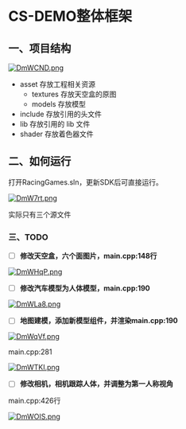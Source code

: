 # CS-DEMO整体框架

## 一、项目结构

[![DmWCND.png](https://s3.ax1x.com/2020/11/18/DmWCND.png)](https://imgchr.com/i/DmWCND)

- asset 存放工程相关资源
  - textures 存放天空盒的原图
  - models 存放模型
- include 存放引用的头文件
- lib 存放引用的 lib 文件
- shader 存放着色器文件

## 二、如何运行

打开RacingGames.sln，更新SDK后可直接运行。

[![DmW7rt.png](https://s3.ax1x.com/2020/11/18/DmW7rt.png)](https://imgchr.com/i/DmW7rt)

实际只有三个源文件

### 三、TODO

- [ ] **修改天空盒，六个面图片，main.cpp:148行**

[![DmWHqP.png](https://s3.ax1x.com/2020/11/18/DmWHqP.png)](https://imgchr.com/i/DmWHqP)

- [ ] **修改汽车模型为人体模型，main.cpp:190**

[![DmWLa8.png](https://s3.ax1x.com/2020/11/18/DmWLa8.png)](https://imgchr.com/i/DmWLa8)

- [ ] **地图建模，添加新模型组件，并渲染main.cpp:190**

[![DmWqVf.png](https://s3.ax1x.com/2020/11/18/DmWqVf.png)](https://imgchr.com/i/DmWqVf)

main.cpp:281

[![DmWTKI.png](https://s3.ax1x.com/2020/11/18/DmWTKI.png)](https://imgchr.com/i/DmWTKI)

- [ ] **修改相机，相机跟踪人体，并调整为第一人称视角**

main.cpp:426行

[![DmWOIS.png](https://s3.ax1x.com/2020/11/18/DmWOIS.png)](https://imgchr.com/i/DmWOIS)





